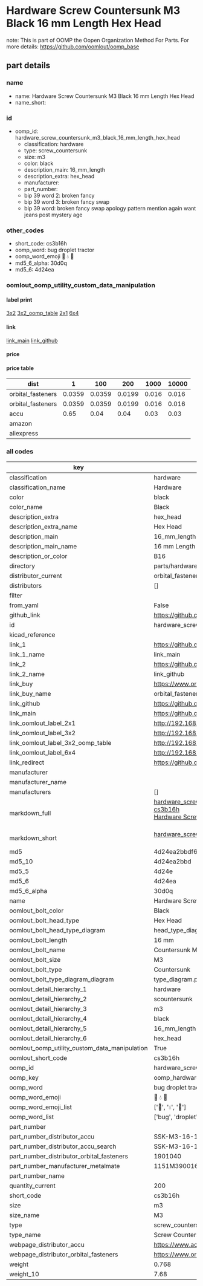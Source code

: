 # Hardware Screw Countersunk M3 Black 16 mm Length Hex Head  

note: This is part of OOMP the Oopen Organization Method For Parts. For more details: https://github.com/oomlout/oomp_base

##  part details
  







### name
* name: Hardware Screw Countersunk M3 Black 16 mm Length Hex Head
* name_short: 
### id
* oomp_id: hardware_screw_countersunk_m3_black_16_mm_length_hex_head
  * classification: hardware
  * type: screw_countersunk
  * size: m3
  * color: black
  * description_main: 16_mm_length
  * description_extra: hex_head
  * manufacturer: 
  * part_number: 
  * bip 39 word 2: broken fancy
  * bip 39 word 3: broken fancy swap
  * bip 39 word: broken fancy swap apology pattern mention again want jeans post mystery age

### other_codes
* short_code: cs3b16h
* oomp_word: bug droplet tractor
* oomp_word_emoji :bug: :droplet: :tractor:
* md5_6_alpha: 30d0q
* md5_6: 4d24ea






### oomlout_oomp_utility_custom_data_manipulation
#### label print
[3x2](http://192.168.1.245:1112/?label=oomp%2030d0q)
[3x2_oomp_table](http://192.168.1.108:1112/?label=oomp%2030d0q)
[2x1](http://192.168.1.242:1112/?label=oomp%2030d0q)
[6x4](http://192.168.1.55:1112/?label=oomp%2030d0q)    

#### link

[link_main](https://github.com/oomlout/oomlout_oomp_version_1_messy/tree/main/parts/hardware_screw_countersunk_m3_black_16_mm_length_hex_head) [link_github](https://github.com/oomlout/oomlout_oomp_version_1_messy/tree/main/parts/hardware_screw_countersunk_m3_black_16_mm_length_hex_head)                             

#### price

#### price table
| dist | 1 | 100 | 200 | 1000 | 10000 |
|------|---|-----|-----|------|-------|
| orbital_fasteners | 0.0359 | 0.0359 | 0.0199 | 0.016 | 0.016 |
| orbital_fasteners | 0.0359 | 0.0359 | 0.0199 | 0.016 | 0.016 | 
| accu | 0.65 | 0.04 | 0.04 | 0.03 | 0.03 | 
| amazon |  |  |  |  |  | 
| aliexpress |  |  |  |  |  | 














### all codes 
| key | value |  
| --- | --- |  
| classification | hardware |  
| classification_name | Hardware |  
| color | black |  
| color_name | Black |  
| description_extra | hex_head |  
| description_extra_name | Hex Head |  
| description_main | 16_mm_length |  
| description_main_name | 16 mm Length |  
| description_or_color | B16 |  
| directory | parts/hardware_screw_countersunk_m3_black_16_mm_length_hex_head |  
| distributor_current | orbital_fasteners |  
| distributors | [] |  
| filter |  |  
| from_yaml | False |  
| github_link | https://github.com/oomlout/oomlout_oomp_part_src/tree/main/parts/hardware_screw_countersunk_m3_black_16_mm_length_hex_head |  
| id | hardware_screw_countersunk_m3_black_16_mm_length_hex_head |  
| kicad_reference |  |  
| link_1 | https://github.com/oomlout/oomlout_oomp_version_1_messy/tree/main/parts/hardware_screw_countersunk_m3_black_16_mm_length_hex_head |  
| link_1_name | link_main |  
| link_2 | https://github.com/oomlout/oomlout_oomp_version_1_messy/tree/main/parts/hardware_screw_countersunk_m3_black_16_mm_length_hex_head |  
| link_2_name | link_github |  
| link_buy | https://www.orbitalfasteners.co.uk/products/m3-x-16-socket-screw-countersunk-high-tensile-grade-10-9-self-colour-din-7991 |  
| link_buy_name | orbital_fasteners |  
| link_github | https://github.com/oomlout/oomlout_oomp_version_1_messy/tree/main/parts/hardware_screw_countersunk_m3_black_16_mm_length_hex_head |  
| link_main | https://github.com/oomlout/oomlout_oomp_version_1_messy/tree/main/parts/hardware_screw_countersunk_m3_black_16_mm_length_hex_head |  
| link_oomlout_label_2x1 | http://192.168.1.242:1112/?label=oomp%2030d0q |  
| link_oomlout_label_3x2 | http://192.168.1.245:1112/?label=oomp%2030d0q |  
| link_oomlout_label_3x2_oomp_table | http://192.168.1.108:1112/?label=oomp%2030d0q |  
| link_oomlout_label_6x4 | http://192.168.1.55:1112/?label=oomp%2030d0q |  
| link_redirect | https://github.com/oomlout/oomlout_oomp_version_1_messy/tree/main/parts/hardware_screw_countersunk_m3_black_16_mm_length_hex_head |  
| manufacturer |  |  
| manufacturer_name |  |  
| manufacturers | [] |  
| markdown_full | [hardware_screw_countersunk_m3_black_16_mm_length_hex_head](none)<br>[cs3b16h](none)<br>[Hardware Screw Countersunk M3 Black 16 Mm Length Hex Head](none)<br><br> |  
| markdown_short | [hardware_screw_countersunk_m3_black_16_mm_length_hex_head](none)<br><br> |  
| md5 | 4d24ea2bbdf6e0962c50a0a7b694b8e4 |  
| md5_10 | 4d24ea2bbd |  
| md5_5 | 4d24e |  
| md5_6 | 4d24ea |  
| md5_6_alpha | 30d0q |  
| name | Hardware Screw Countersunk M3 Black 16 mm Length Hex Head |  
| oomlout_bolt_color | Black |  
| oomlout_bolt_head_type | Hex Head |  
| oomlout_bolt_head_type_diagram | head_type_diagram.png |  
| oomlout_bolt_length | 16 mm |  
| oomlout_bolt_name | Countersunk M3X16 mm Black (Hex Head) |  
| oomlout_bolt_size | M3 |  
| oomlout_bolt_type | Countersunk |  
| oomlout_bolt_type_diagram_diagram | type_diagram.png |  
| oomlout_detail_hierarchy_1 | hardware |  
| oomlout_detail_hierarchy_2 | scountersunk |  
| oomlout_detail_hierarchy_3 | m3 |  
| oomlout_detail_hierarchy_4 | black |  
| oomlout_detail_hierarchy_5 | 16_mm_length |  
| oomlout_detail_hierarchy_6 | hex_head |  
| oomlout_oomp_utility_custom_data_manipulation | True |  
| oomlout_short_code | cs3b16h |  
| oomp_id | hardware_screw_countersunk_m3_black_16_mm_length_hex_head |  
| oomp_key | oomp_hardware_screw_countersunk_m3_black_16_mm_length_hex_head |  
| oomp_word | bug droplet tractor |  
| oomp_word_emoji | :bug: :droplet: :tractor: |  
| oomp_word_emoji_list | [':bug:', ':droplet:', ':tractor:'] |  
| oomp_word_list | ['bug', 'droplet', 'tractor'] |  
| part_number |  |  
| part_number_distributor_accu | SSK-M3-16-10.9 |  
| part_number_distributor_accu_search | SSK-M3-16-10.9+-zinc |  
| part_number_distributor_orbital_fasteners | 1901040 |  
| part_number_manufacturer_metalmate | 1151M390016 |  
| part_number_name |  |  
| quantity_current | 200 |  
| short_code | cs3b16h |  
| size | m3 |  
| size_name | M3 |  
| type | screw_countersunk |  
| type_name | Screw Countersunk |  
| webpage_distributor_accu | https://www.accu.co.uk/countersunk-socket-head-screws/495048-SSK-M3-16-10-9 |  
| webpage_distributor_orbital_fasteners | https://www.orbitalfasteners.co.uk/products/m3-x-16-socket-screw-countersunk-high-tensile-grade-10-9-self-colour-din-7991 |  
| weight | 0.768 |  
| weight_10 | 7.68 |  
